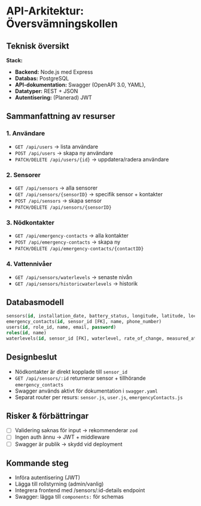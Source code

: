 # API-Arkitektur: Översvämningskollen

##  Teknisk översikt

**Stack:**

* **Backend:** Node.js med Express
* **Databas:** PostgreSQL
* **API-dokumentation:** Swagger (OpenAPI 3.0, YAML), 
* **Datatyper:** REST + JSON
* **Autentisering:** (Planerad) JWT

##  Sammanfattning av resurser

### 1. Användare

* `GET /api/users` → lista användare
* `POST /api/users` → skapa ny användare
* `PATCH/DELETE /api/users/{id}` → uppdatera/radera användare

### 2. Sensorer

* `GET /api/sensors` → alla sensorer
* `GET /api/sensors/{sensorID}` → specifik sensor + kontakter
* `POST /api/sensors` → skapa sensor
* `PATCH/DELETE /api/sensors/{sensorID}`

### 3. Nödkontakter

* `GET /api/emergency-contacts` → alla kontakter
* `POST /api/emergency-contacts` → skapa ny
* `PATCH/DELETE /api/emergency-contacts/{contactID}`

### 4. Vattennivåer

* `GET /api/sensors/waterlevels` → senaste nivån
* `GET /api/sensors/historicwaterlevels` → historik

## Databasmodell

```sql
sensors(id, installation_date, battery_status, longitude, latitude, location_description, sensor_failure, lost_communication)
emergency_contacts(id, sensor_id [FK], name, phone_number)
users(id, role_id, name, email, password)
roles(id, name)
waterlevels(id, sensor_id [FK], waterlevel, rate_of_change, measured_at)
```

##  Designbeslut

* Nödkontakter är direkt kopplade till `sensor_id`
* `GET /api/sensors/:id` returnerar sensor + tillhörande `emergency_contacts`
* Swagger används aktivt för dokumentation i `swagger.yaml`
* Separat router per resurs: `sensor.js`, `user.js`, `emergencyContacts.js`

##  Risker & förbättringar

* [ ] Validering saknas för input → rekommenderar `zod`
* [ ] Ingen auth ännu → JWT + middleware
* [ ] Swagger är publik → skydd vid deployment

##  Kommande steg

* Införa autentisering (JWT)
* Lägga till rollstyrning (admin/vanlig)
* Integrera frontend med /sensors/\:id-details endpoint
* Swagger: lägga till `components:` för schemas
